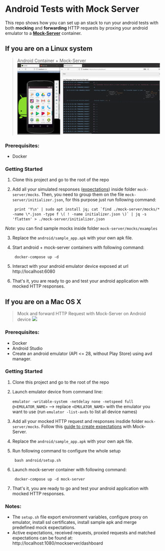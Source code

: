 # Android Tests with Mock Server

This repo shows how you can set up an stack to run your android tests with both **mocking** and **forwarding** HTTP requests by proxing your android emulator to a [**Mock-Server**](https://mock-server.com/) container.

## If you are on a Linux system

> Android Container + Mock-Server
![](demo-resources/android-container+mock-server.png)

### Prerequisites:

* Docker

### Getting Started

1) Clone this project and go to the root of the repo

2) Add all your simulated responses ([expectations](https://mock-server.com/mock_server/creating_expectations.html)) inside folder `mock-server/mocks`. Then, you need to group them on the file `mock-server/initializer.json`, for this purpose just run following command:

        print 'Y\n' | sudo apt install jq; cat `find ./mock-server/mocks/* -name \*.json -type f \( ! -name initializer.json \)` | jq -s 'flatten' > ./mock-server/initializer.json

*Note:* you can find sample mocks inside folder `mock-server/mocks/examples`

3) Replace the `android/sample_app.apk` with your own apk file. 

4) Start android + mock-server containers with following command:
    
        docker-compose up -d

5) Interact with your android emulator device exposed at url http://localhost:6080

6) That's it, you are ready to go and test your android application with mocked HTTP responses. 

## If you are on a Mac OS X

> Mock and forward HTTP Request with Mock-Server on Android device
![](demo-resources/demo-video-android-mock-server.gif)

### Prerequisites:

* Docker
* Android Studio 
* Create an android emulator (API <= 28, without Play Store) using avd manager.

### Getting Started

1) Clone this project and go to the root of the repo

2) Launch emulator device from command line:
    
    `emulator -writable-system -netdelay none -netspeed full @<EMULATOR_NAME>` --> replace `<EMULATOR_NAME>` with the emulator you want to use (run `emulator -list-avds` to list all device names)

3) Add all your mocked HTTP request and responses insdide folder `mock-server/mocks`. Follow this [guide to create expectations](https://mock-server.com/mock_server/creating_expectations.html) with Mock-Server.

4) Replace the `android/sample_app.apk` with your own apk file. 

5) Run following command to configure the whole setup
    
        bash android/setup.sh
    
6) Launch mock-server container with following command:
    
        docker-compose up -d mock-server

7) That's it, you are ready to go and test your android application with mocked HTTP responses. 

### Notes:

* The `setup.sh` file export environment variables, configure proxy on emulator, install ssl certificates, install sample apk and merge predefined mock expectations.
* Active expectations, received requests, proxied requests and matched expectations can be found at: http://localhost:1080/mockserver/dashboard
